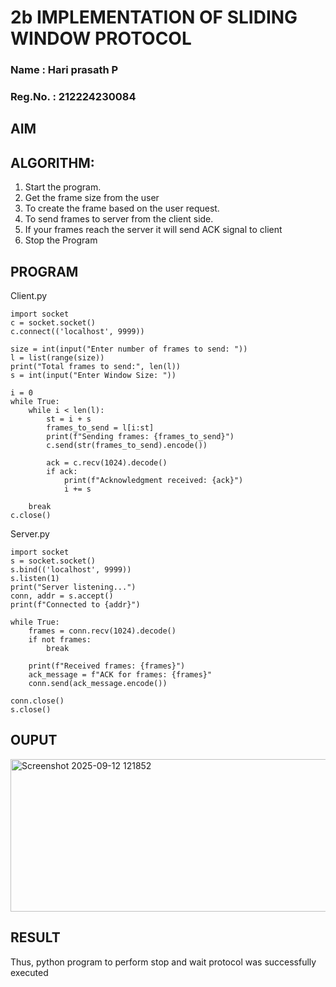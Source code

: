 # 2b IMPLEMENTATION OF SLIDING WINDOW PROTOCOL
### Name : Hari prasath P
### Reg.No. : 212224230084
## AIM
## ALGORITHM:
1. Start the program.
2. Get the frame size from the user
3. To create the frame based on the user request.
4. To send frames to server from the client side.
5. If your frames reach the server it will send ACK signal to client
6. Stop the Program
## PROGRAM
Client.py
```
import socket
c = socket.socket()
c.connect(('localhost', 9999))

size = int(input("Enter number of frames to send: "))
l = list(range(size))
print("Total frames to send:", len(l))
s = int(input("Enter Window Size: "))

i = 0
while True:
    while i < len(l):
        st = i + s
        frames_to_send = l[i:st]
        print(f"Sending frames: {frames_to_send}")
        c.send(str(frames_to_send).encode())

        ack = c.recv(1024).decode()
        if ack:
            print(f"Acknowledgment received: {ack}")
            i += s

    break
c.close()

```
Server.py
```
import socket
s = socket.socket()
s.bind(('localhost', 9999))
s.listen(1)
print("Server listening...")
conn, addr = s.accept()
print(f"Connected to {addr}")

while True:
    frames = conn.recv(1024).decode()
    if not frames:
        break

    print(f"Received frames: {frames}")
    ack_message = f"ACK for frames: {frames}"
    conn.send(ack_message.encode())

conn.close()
s.close()
```
## OUPUT
<img width="1265" height="244" alt="Screenshot 2025-09-12 121852" src="https://github.com/user-attachments/assets/b7d1fb75-ebf6-41f5-b66d-cad06c3a39ab" />

## RESULT
Thus, python program to perform stop and wait protocol was successfully executed

